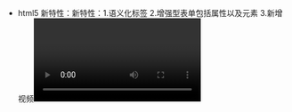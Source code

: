 - html5 新特性：新特性：1.语义化标签     2.增强型表单包括属性以及元素    3.新增视频<video>和音频<audio>标签    4.Canvas 图形    5.地理定位    6.拖放API    7.SVG绘图    8.Web Worker    9.Web Storage    10.Web Socket
